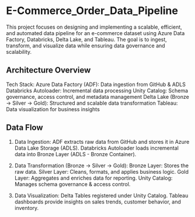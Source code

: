 # E-Commerce_Order_Data_Pipeline
This project focuses on designing and implementing a scalable, efficient, and automated data pipeline for an e-commerce dataset using Azure Data Factory, Databricks, Delta Lake, and Tableau. The goal is to ingest, transform, and visualize data while ensuring data governance and scalability.

## Architecture Overview

Tech Stack:
Azure Data Factory (ADF): Data ingestion from GitHub & ADLS
Databricks Autoloader: Incremental data processing
Unity Catalog: Schema governance, access control, and metadata management
Delta Lake (Bronze → Silver → Gold): Structured and scalable data transformation
Tableau: Data visualization for business insights

## Data Flow

1. Data Ingestion:
ADF extracts raw data from GitHub and stores it in Azure Data Lake Storage (ADLS).
Databricks Autoloader loads incremental data into Bronze Layer (ADLS - Bronze Container).

2. Data Transformation (Bronze → Silver → Gold):
Bronze Layer: Stores the raw data.
Silver Layer: Cleans, formats, and applies business logic.
Gold Layer: Aggregates and enriches data for reporting.
Unity Catalog: Manages schema governance & access control.

3. Data Visualization:
Delta Tables registered under Unity Catalog.
Tableau dashboards provide insights on sales trends, customer behavior, and inventory.
